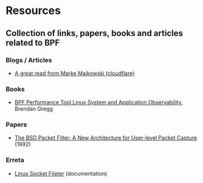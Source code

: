 # Resources
## Collection of links, papers, books and articles related to BPF


### Blogs / Articles
- [A great read from Marke Majkowski (cloudflare)](https://blog.cloudflare.com/bpf-the-forgotten-bytecode)

### Books
- [BPF Performance Tool Linux System and Application Observability](http://www.brendangregg.com/blog/2019-07-15/bpf-performance-tools-book.html), Brendan Gregg

### Papers
- [The BSD Packet Filter: A New Architecture for User-level Packet Capture](http://www.tcpdump.org/papers/bpf-usenix93.pdf) (1992)

### Erreta
- [Linux Socket Fileter](https://www.kernel.org/doc/Documentation/networking/filter.txt) (documentation)
